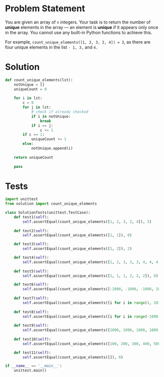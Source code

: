 # Problem Statement
You are given an array of `n` integers. Your task is to return the number of **unique** elements in the array — an element is **unique** if it appears only once in the array. You cannot use any built-in Python functions to achieve this.

For example, `count_unique_elements([1, 2, 3, 2, 4]) = 3`, as there are four unique elements in the list `- 1, 3,` and `4.`

# Solution
```python
def count_unique_elements(lst):
    notUnique = []
    uniqueCount = 0
    
    for i in lst:
        c = 0
        for j in lst:
            # check if already checked
            if i in notUnique:
                break
            if i == j:
                c += 1
        if c == 1:
            uniqueCount += 1
        else:
            notUnique.append(i)
    
    return uniqueCount
    
    pass
```
# Tests
```python
import unittest
from solution import count_unique_elements

class SolutionTests(unittest.TestCase):
    def test1(self):
        self.assertEqual(count_unique_elements([1, 2, 3, 2, 4]), 3)
        
    def test2(self):
        self.assertEqual(count_unique_elements([1, 1]), 0)

    def test3(self):
        self.assertEqual(count_unique_elements([1, 2]), 2)

    def test4(self):
        self.assertEqual(count_unique_elements([1, 2, 3, 3, 3, 4, 4, 4, 4]), 2)
        
    def test5(self):
        self.assertEqual(count_unique_elements([1, 1, 1, 2, 2, 2]), 0)

    def test6(self):
        self.assertEqual(count_unique_elements([-1000, -1000, -1000, 1000, 1000, 1000]), 0)
        
    def test7(self):
        self.assertEqual(count_unique_elements([i for i in range(1, 201)]), 200)
        
    def test8(self):
        self.assertEqual(count_unique_elements([i for i in range(-1000, 1000)]), 2000)
        
    def test9(self):
        self.assertEqual(count_unique_elements([1000, 1000, 1000, 1000, 1000, -1000, -1000, -1000]), 0)
        
    def test10(self):
        self.assertEqual(count_unique_elements([100, 200, 300, 400, 500, 600, 700, 800, 900, 1000]), 10)

    def test11(self):
        self.assertEqual(count_unique_elements([]), 0)

if __name__ == '__main__':
    unittest.main()
```